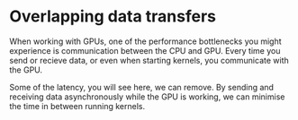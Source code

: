 # Overlapping data transfers
When working with GPUs, one of the performance bottlenecks you might experience
is communication between the CPU and GPU. Every time you send or recieve data,
or even when starting kernels, you communicate with the GPU.

Some of the latency, you will see here, we can remove. By sending and receiving
data asynchronously while the GPU is working, we can minimise the time in
between running kernels.

